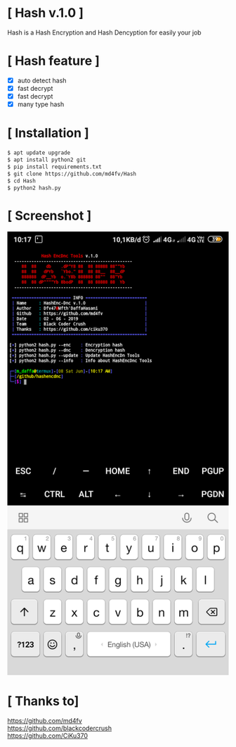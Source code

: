 # [ Hash v.1.0 ]

Hash is a Hash Encryption and Hash Dencyption for easily your job 

# [ Hash feature ]
- [x] auto detect hash
- [x] fast decrypt
- [x] fast decrypt
- [x] many type hash

# [ Installation ]
```
$ apt update upgrade
$ apt install python2 git
$ pip install requirements.txt
$ git clone https://github.com/md4fv/Hash
$ cd Hash
$ python2 hash.py
```
# [ Screenshot ]
<img src=".image/Screenshot_2019-06-08-10-17-24-186_com.termux.png" />

# [ Thanks to]
https://github.com/md4fv<br>
https://github.com/blackcodercrush<br>
https://github.com/CiKu370<br>

